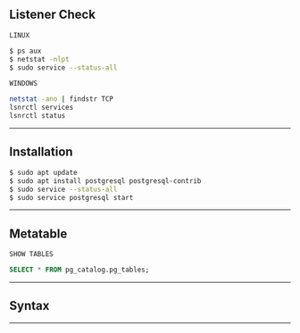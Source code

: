 ## Listener Check
`LINUX`
```bash
$ ps aux
$ netstat -nlpt
$ sudo service --status-all
```

`WINDOWS`
```bash
netstat -ano | findstr TCP
lsnrctl services
lsnrctl status
```

---

## Installation
```bash
$ sudo apt update
$ sudo apt install postgresql postgresql-contrib
$ sudo service --status-all
$ sudo service postgresql start
```

---

## Metatable

`SHOW TABLES`
```sql
SELECT * FROM pg_catalog.pg_tables;
```


---

## Syntax

---

